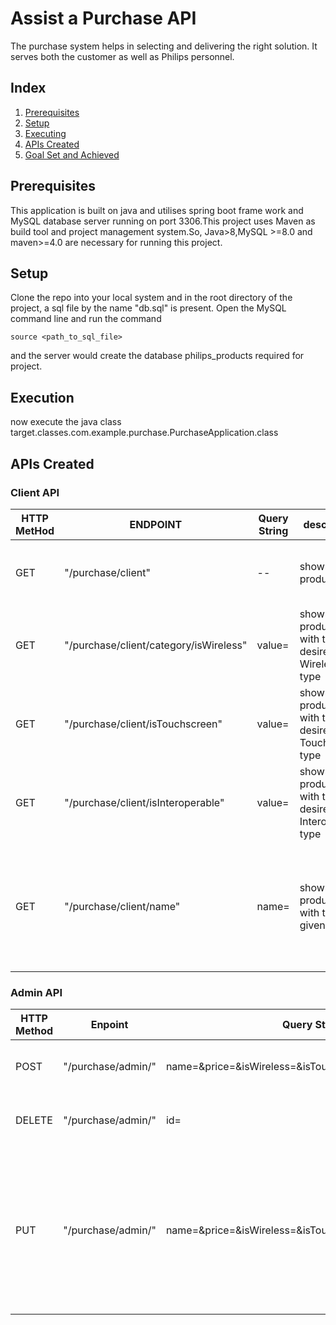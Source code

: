 # Assist a Purchase API


The purchase system helps in selecting and delivering the right solution.
It serves both the customer as well as Philips personnel.

## Index
1. [Prerequisites](#Prerequisites)
2. [Setup](#Setup)
3. [Executing](#Executing)
4. [APIs Created](#ApiCreated)
5. [Goal Set and Achieved](#Goalset)

## Prerequisites
This application is built on java and utilises spring boot frame work and MySQL database server running on port 3306.This project uses Maven as build tool and project management system.So, Java>8,MySQL >=8.0 and maven>=4.0 are necessary for running this project.

## Setup
Clone the repo into your local system and in the root directory of the project, a sql file by the name "db.sql" is present. 
Open the MySQL command line and run the command  

```   
source <path_to_sql_file>
```  
  and the server would create the database philips_products required for project.


## Execution
now execute the java class target.classes.com.example.purchase.PurchaseApplication.class 

## APIs Created



### Client API
| HTTP MetHod | ENDPOINT      |Query String                                                               | description |Response  |                                
|-------------|----------------|----------------------------------------------------------------------------|--------------------------------------------------|-------------------|
| GET        | "/purchase/client" | --| shows all the products  | success: 200 WITH "OK" Fail : - |
| GET        | "/purchase/client/category/isWireless" |value=<boolean > |shows all the products with the desired Wireless type    |success: 200 WITH "OK" Fail : - -- |
| GET        | "/purchase/client/isTouchscreen" | value=<boolean >| shows all the products with the desired Touchscreen type   |success: 200 WITH "OK" Fail : - -- |
| GET        | "/purchase/client/isInteroperable" |value=<boolean >| shows all the products with the desired Interoperable type  |success: 200 WITH "OK" Fail : - -- |
| GET        | "/purchase/client/name" |name=<String > | shows all the products with the given name     | success: 200 WITH "OK" Fail : 400 with "no product with given name"--- |





### Admin API

| HTTP Method |Enpoint        | Query String                                                                | Description                               |  Response  |
|-------------|----------------|----------------------------------------------------------------------------|--------------------------------------------------|-------------------|
| POST        | "/purchase/admin/"      | name=<String >&price=<Boolean >&isWireless=<Boolean >&isTouchscreen=<Boolean >&isInteroperable=<Boolean > |  adds a product to the database | success: 201 status code 'CREATED' |
| DELETE       | "/purchase/admin/"      |id=<int >          |                 | deletes a product with given id              | success: 200 status code 'OK'  Fail:- 400 with "product does not exist"
| PUT      | "/purchase/admin/" | name=<String >&price=<Boolean >&isWireless=<Boolean >&isTouchscreen=<Boolean >&isInteroperable=<Boolean >                                 | updates the product with given parameters success: 200 with "OK" Fail:-400 "cannot be update because no product with given specifications"    |
